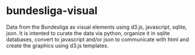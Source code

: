 # bundesliga-visual
Data from the Bundesliga as visual elements using d3.js, javascript, sqlite, json.
It is intented to curate the data via python, organize it in sqlite databases, convert to javascript and/or json
to communicate with html and create the graphics using d3.js templates.

